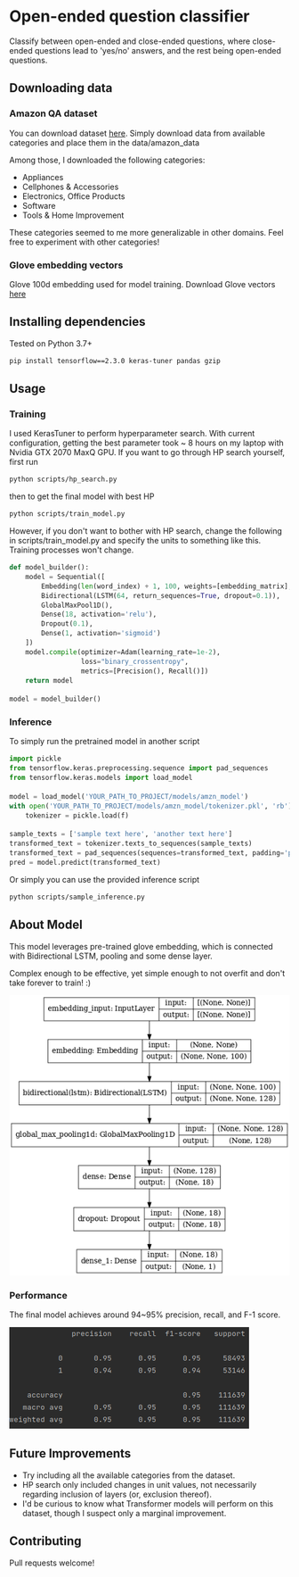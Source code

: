 # Open-ended question classifier
Classify between open-ended and close-ended questions, where close-ended questions lead to 'yes/no' answers, and the rest being open-ended questions.

## Downloading data

### Amazon QA dataset
You can download dataset [here](http://jmcauley.ucsd.edu/data/amazon/qa/). Simply download data from available categories and place them in the data/amazon_data

Among those, I downloaded the following categories:
- Appliances 
- Cellphones & Accessories
- Electronics, Office Products 
- Software
- Tools & Home Improvement

These categories seemed to me more generalizable in other domains. Feel free to experiment with other categories!

### Glove embedding vectors
Glove 100d embedding used for model training. Download Glove vectors [here](https://nlp.stanford.edu/data/glove.6B.zip)

## Installing dependencies

Tested on Python 3.7+
```bash
pip install tensorflow==2.3.0 keras-tuner pandas gzip
```

## Usage

### Training
I used KerasTuner to perform hyperparameter search. With current configuration, getting the best parameter took ~ 8 hours on my laptop with Nvidia GTX 2070 MaxQ GPU.
If you want to go through HP search yourself, first run
```bash
python scripts/hp_search.py
```
then to get the final model with best HP

```bash
python scripts/train_model.py
```

However, if you don't want to bother with HP search, change the following in scripts/train_model.py and specify the units to something like this. Training processes won't change.

```python
def model_builder():
    model = Sequential([
        Embedding(len(word_index) + 1, 100, weights=[embedding_matrix], trainable=False),
        Bidirectional(LSTM(64, return_sequences=True, dropout=0.1)),
        GlobalMaxPool1D(),
        Dense(18, activation='relu'),
        Dropout(0.1),
        Dense(1, activation='sigmoid')
    ])
    model.compile(optimizer=Adam(learning_rate=1e-2),
                  loss="binary_crossentropy",
                  metrics=[Precision(), Recall()])
    return model

model = model_builder()
```

### Inference
To simply run the pretrained model in another script
```python
import pickle
from tensorflow.keras.preprocessing.sequence import pad_sequences
from tensorflow.keras.models import load_model

model = load_model('YOUR_PATH_TO_PROJECT/models/amzn_model')
with open('YOUR_PATH_TO_PROJECT/models/amzn_model/tokenizer.pkl', 'rb') as f:
    tokenizer = pickle.load(f)

sample_texts = ['sample text here', 'another text here']
transformed_text = tokenizer.texts_to_sequences(sample_texts)
transformed_text = pad_sequences(sequences=transformed_text, padding='post', truncating='post', maxlen=100)
pred = model.predict(transformed_text)
```

Or simply you can use the provided inference script
```bash
python scripts/sample_inference.py
```

## About Model

This model leverages pre-trained glove embedding, which is connected with Bidirectional LSTM, pooling and some dense layer.

Complex enough to be effective, yet simple enough to not overfit and don't take forever to train! :) 

![model architecture](models/amzn_model/model.png)

### Performance
The final model achieves around 94~95% precision, recall, and F-1 score.

![classification report](models/amzn_model/classification_report.png)

## Future Improvements

- Try including all the available categories from the dataset.
- HP search only included changes in unit values, not necessarily regarding inclusion of layers (or, exclusion thereof).
- I'd be curious to know what Transformer models will perform on this dataset, though I suspect only a marginal improvement.

## Contributing
Pull requests welcome!

